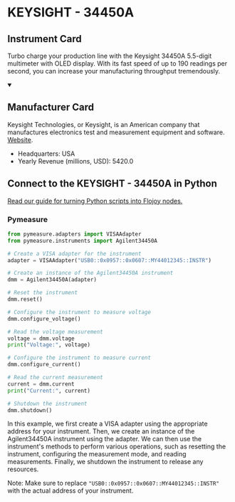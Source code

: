 
# KEYSIGHT - 34450A

## Instrument Card

Turbo charge your production line with the Keysight 34450A 5.5-digit multimeter with OLED display. With its fast speed of up to 190 readings per second, you can increase your manufacturing throughput tremendously.

<details open>
<summary><h2>Manufacturer Card</h2></summary>
Keysight Technologies, or Keysight, is an American company that manufactures electronics test and measurement equipment and software. <a href=https://www.keysight.com/us/en/home.html>Website</a>.

<ul>
  <li>Headquarters: USA</li>
  <li>Yearly Revenue (millions, USD): 5420.0</li>
</ul>
</details>

## Connect to the KEYSIGHT - 34450A in Python

[Read our guide for turning Python scripts into Flojoy nodes.](https://docs.flojoy.ai/custom-nodes/creating-custom-node/)


### Pymeasure


```python
from pymeasure.adapters import VISAAdapter
from pymeasure.instruments import Agilent34450A

# Create a VISA adapter for the instrument
adapter = VISAAdapter("USB0::0x0957::0x0607::MY44012345::INSTR")

# Create an instance of the Agilent34450A instrument
dmm = Agilent34450A(adapter)

# Reset the instrument
dmm.reset()

# Configure the instrument to measure voltage
dmm.configure_voltage()

# Read the voltage measurement
voltage = dmm.voltage
print("Voltage:", voltage)

# Configure the instrument to measure current
dmm.configure_current()

# Read the current measurement
current = dmm.current
print("Current:", current)

# Shutdown the instrument
dmm.shutdown()
```

In this example, we first create a VISA adapter using the appropriate address for your instrument. Then, we create an instance of the Agilent34450A instrument using the adapter. We can then use the instrument's methods to perform various operations, such as resetting the instrument, configuring the measurement mode, and reading measurements. Finally, we shutdown the instrument to release any resources.

Note: Make sure to replace `"USB0::0x0957::0x0607::MY44012345::INSTR"` with the actual address of your instrument.


